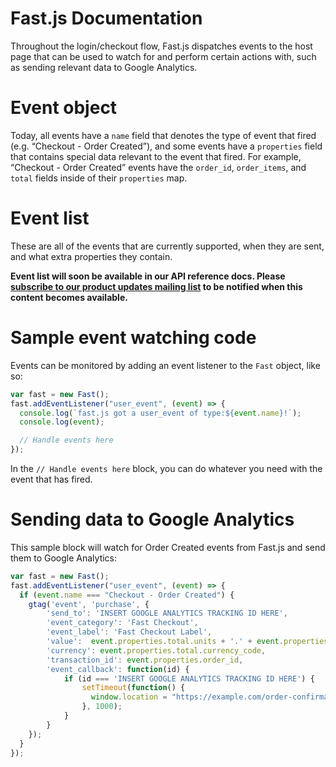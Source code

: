 # Fast.js Documentation

Throughout the login/checkout flow, Fast.js dispatches events to the host page that can be used to watch for and perform certain actions with, such as sending relevant data to Google Analytics.

# Event object

Today, all events have a `name` field that denotes the type of event that fired (e.g. “Checkout - Order Created”), and some events have a `properties` field that contains special data relevant to the event that fired. For example, “Checkout - Order Created” events have the `order_id`, `order_items`, and `total` fields inside of their `properties` map.

# Event list 

These are all of the events that are currently supported, when they are sent, and what extra properties they contain.

**Event list will soon be available in our API reference docs. Please [subscribe to our product updates mailing list](https://fastdevs.substack.com/) to be notified when this content becomes available.**

# Sample event watching code

Events can be monitored by adding an event listener to the `Fast` object, like so:

```jsx
var fast = new Fast();
fast.addEventListener("user_event", (event) => {
  console.log(`fast.js got a user_event of type:${event.name}!`);
  console.log(event);

  // Handle events here
});
```

In the `// Handle events here` block, you can do whatever you need with the event that has fired.

# Sending data to Google Analytics

This sample block will watch for Order Created events from Fast.js and send them to Google Analytics:

```jsx
var fast = new Fast();
fast.addEventListener("user_event", (event) => {
  if (event.name === "Checkout - Order Created") {
    gtag('event', 'purchase', {
        'send_to': 'INSERT GOOGLE ANALYTICS TRACKING ID HERE',
        'event_category': 'Fast Checkout',
        'event_label': 'Fast Checkout Label',
        'value':  event.properties.total.units + '.' + event.properties.total.nanos,
        'currency': event.properties.total.currency_code,
        'transaction_id': event.properties.order_id,
        'event_callback': function(id) {
            if (id === 'INSERT GOOGLE ANALYTICS TRACKING ID HERE') {
                setTimeout(function() {
                  window.location = "https://example.com/order-confirmation/";   
                }, 1000);
            }
        }
    });
  }
});
```
